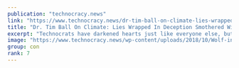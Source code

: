 ```yaml
---
publication: "technocracy.news"
link: "https://www.technocracy.news/dr-tim-ball-on-climate-lies-wrapped-in-deception-smothered-with-delusion/"
title: "Dr. Tim Ball On Climate: Lies Wrapped In Deception Smothered With Delusion"
excerpt: "Technocrats have darkened hearts just like everyone else, but they soon discovered how to use the mantra of 'science' to trick and deceive. In similar fashion of the 1970s Chiffon Margarine ad, 'It's "
image: "https://www.technocracy.news/wp-content/uploads/2018/10/Wolf-in-Sheeps-Clothing.jpg"
group: con
rank: 7
---
```

